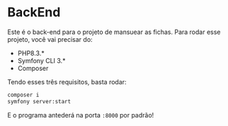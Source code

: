 # BackEnd

Este é o back-end para o projeto de mansuear as fichas. Para rodar esse projeto, você vai precisar do:

- PHP8.3.*
- Symfony CLI 3.*
- Composer

Tendo esses três requisitos, basta rodar:
```sh
composer i
symfony server:start
```
E o programa antederá na porta `:8000` por padrão!
